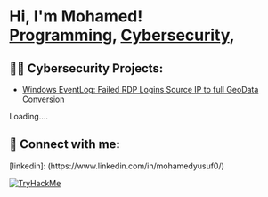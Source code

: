 <h1>Hi, I'm Mohamed! <br/><a href="https://github.com/MohamedYusuf1">Programming</a>, <a href="https://www.linkedin.com/in/myusuf0/">Cybersecurity</a>, 

<h2>👨‍💻 Cybersecurity Projects:</h2>

  - [Windows EventLog: Failed RDP Logins Source IP to full GeoData Conversion](https://github.com/MohamedYusuf1/Sentinel-.git)
  

  Loading....


<h2> 🤳 Connect with me:</h2> [linkedin]: (https://www.linkedin.com/in/mohamedyusuf0/) 
  
  
 [![TryHackMe](https://img.shields.io/badge/TryHackMe-%your_badge_id_here%-blue)](https://tryhackme.com/p/mohamed.yusufuc)


